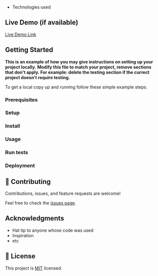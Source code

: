 
- Technologies used

## Live Demo (if available)

[Live Demo Link]()


## Getting Started

**This is an example of how you may give instructions on setting up your project locally.**
**Modify this file to match your project, remove sections that don't apply. For example: delete the testing section if the currect project doesn't require testing.**


To get a local copy up and running follow these simple example steps.

### Prerequisites

### Setup

### Install

### Usage

### Run tests

### Deployment


## 🤝 Contributing

Contributions, issues, and feature requests are welcome!

Feel free to check the [issues page](../../issues/).


## Acknowledgments

- Hat tip to anyone whose code was used
- Inspiration
- etc

## 📝 License

This project is [MIT](./MIT.md) licensed.
